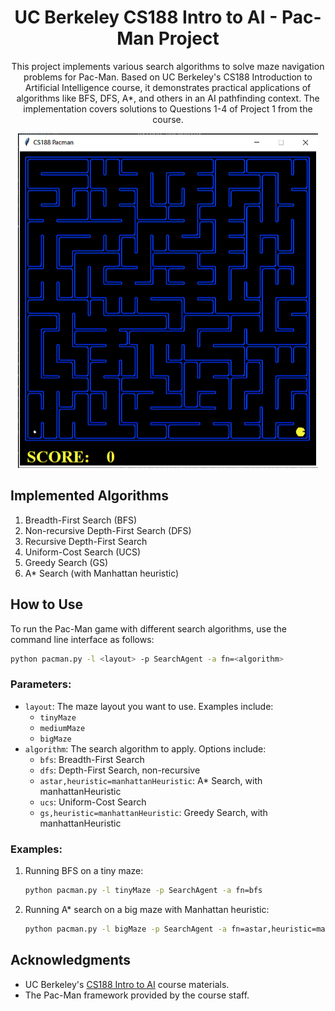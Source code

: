 <h1 align="center"> UC Berkeley CS188 Intro to AI - Pac-Man Project </h1>

<p align="center"> This project implements various search algorithms to solve maze navigation problems for Pac-Man. Based on UC Berkeley's CS188 Introduction to Artificial Intelligence course, it demonstrates practical applications of algorithms like BFS, DFS, A*, and others in an AI pathfinding context. The implementation covers solutions to Questions 1-4 of Project 1 from the course.</p>
<div align="center">
  <img src="https://raw.githubusercontent.com/PeymanRM/Pac-Man/refs/heads/main/imgs/Banner.gif" alt="screenshot" />
</div>

## Implemented Algorithms

1. Breadth-First Search (BFS)
2. Non-recursive Depth-First Search (DFS)
3. Recursive Depth-First Search
4. Uniform-Cost Search (UCS)
5. Greedy Search (GS)
6. A* Search (with Manhattan heuristic)

## How to Use

To run the Pac-Man game with different search algorithms, use the command line interface as follows:
```bash
python pacman.py -l <layout> -p SearchAgent -a fn=<algorithm>
```
### Parameters:
- `layout`: The maze layout you want to use. Examples include:
  - `tinyMaze`
  - `mediumMaze`
  - `bigMaze`
- `algorithm`: The search algorithm to apply. Options include:
  - `bfs`: Breadth-First Search
  - `dfs`: Depth-First Search, non-recursive
  - `astar,heuristic=manhattanHeuristic`: A* Search, with manhattanHeuristic
  - `ucs`: Uniform-Cost Search
  - `gs,heuristic=manhattanHeuristic`: Greedy Search, with manhattanHeuristic

### Examples:
1. Running BFS on a tiny maze:
      ```bash
      python pacman.py -l tinyMaze -p SearchAgent -a fn=bfs
      ```
2. Running A* search on a big maze with Manhattan heuristic:
      ```bash
     python pacman.py -l bigMaze -p SearchAgent -a fn=astar,heuristic=manhattanHeuristic
      ```

## Acknowledgments

- UC Berkeley's [CS188 Intro to AI](http://ai.berkeley.edu/) course materials.
- The Pac-Man framework provided by the course staff.
